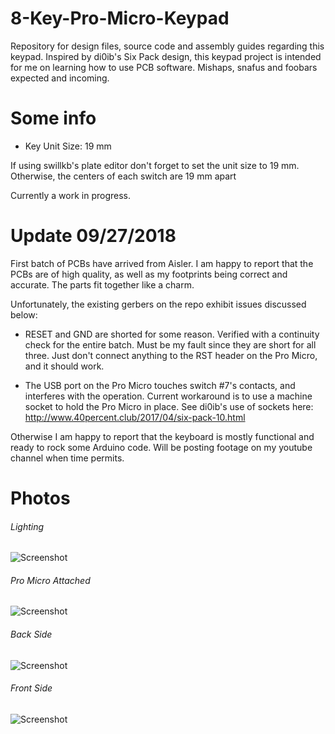 # 8-Key-Pro-Micro-Keypad
Repository for design files, source code and assembly guides regarding this keypad. Inspired by di0ib's Six Pack design, this keypad project is intended for me on learning how to use PCB software. Mishaps, snafus and foobars expected and incoming.

# Some info
- Key Unit Size: 19 mm 

If using swillkb's plate editor don't forget to set the unit size to 19 mm. Otherwise, the centers of each switch are 19 mm apart

Currently a work in progress.

# Update 09/27/2018
First batch of PCBs have arrived from Aisler. I am happy to report that the PCBs are of high quality, as well as my footprints being correct and accurate. The parts fit together like a charm. 

Unfortunately, the existing gerbers on the repo exhibit issues discussed below:

- RESET and GND are shorted for some reason. Verified with a continuity check for the entire batch. Must be my fault since they are short for all three. Just don't connect anything to the RST header on the Pro Micro, and it should work.

- The USB port on the Pro Micro touches switch #7's contacts, and interferes with the operation. Current workaround is to use a machine socket to hold the Pro Micro in place. See di0ib's use of sockets here: http://www.40percent.club/2017/04/six-pack-10.html

Otherwise I am happy to report that the keyboard is mostly functional and ready to rock some Arduino code. Will be posting footage on my youtube channel when time permits.

# Photos
###### Lighting
![Screenshot](https://github.com/cgarcia2097/8-Key-Pro-Micro-Keypad/blob/master/images/IMG_0247.JPG)

###### Pro Micro Attached
![Screenshot](https://github.com/cgarcia2097/8-Key-Pro-Micro-Keypad/blob/master/images/IMG_0248.JPG)

###### Back Side
![Screenshot](https://github.com/cgarcia2097/8-Key-Pro-Micro-Keypad/blob/master/images/IMG_0249.JPG)

###### Front Side
![Screenshot](https://github.com/cgarcia2097/8-Key-Pro-Micro-Keypad/blob/master/images/IMG_0250.JPG)



